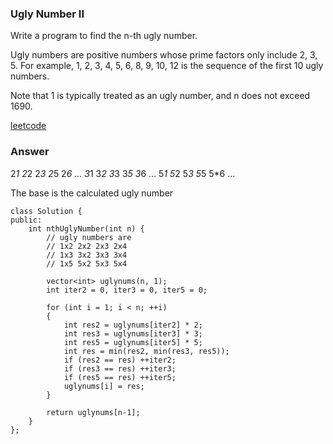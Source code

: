 ### Ugly Number II
Write a program to find the n-th ugly number.

Ugly numbers are positive numbers whose prime factors only include 2, 3, 5. For example, 1, 2, 3, 4, 5, 6, 8, 9, 10, 12 is the sequence of the first 10 ugly numbers.

Note that 1 is typically treated as an ugly number, and n does not exceed 1690.

[leetcode](https://leetcode.com/problems/ugly-number-ii/description/)

### Answer 
2*1 2*2 2*3 2*5 2*6 ...
3*1 3*2 3*3 3*5 3*6 ...
5*1 5*2 5*3 5*5 5*6 ...

The base is the calculated ugly number

	class Solution {
	public:
	    int nthUglyNumber(int n) {
	        // ugly numbers are 
	        // 1x2 2x2 2x3 2x4
	        // 1x3 3x2 3x3 3x4
	        // 1x5 5x2 5x3 5x4
	        
	        vector<int> uglynums(n, 1);
	        int iter2 = 0, iter3 = 0, iter5 = 0;
	        
	        for (int i = 1; i < n; ++i)
	        {
	            int res2 = uglynums[iter2] * 2;
	            int res3 = uglynums[iter3] * 3;
	            int res5 = uglynums[iter5] * 5;
	            int res = min(res2, min(res3, res5));
	            if (res2 == res) ++iter2;
	            if (res3 == res) ++iter3;
	            if (res5 == res) ++iter5;
	            uglynums[i] = res;
	        }
	        
	        return uglynums[n-1];
	    }
	};